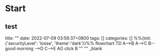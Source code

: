 # Start
test
---
title: ""
date: 2022-07-09 03:56:37+0800
tags: []
categories: []
%%{init: {'securityLevel': 'loose', 'theme':'dark'}}%%
flowchart TD
	A-->B
	A-->C
	B-- good morning -->D
	C-->E
	A()
	click B "" "" _blank
